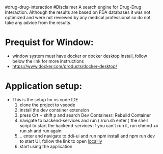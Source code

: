 #drug-drug-interaction
#Disclaimer
A search engine for Drug-Drug Interaction. Although the results are based on FDA databases it was not optimized and were not reviewed by any medical professional so do not take any advice from the results.

# Prequist for Window:
- window system must have docker or docker desktop install, follow below the link for more instructions
- https://www.docker.com/products/docker-desktop/

# Application setup:
- This is the setup for vs code IDE
  1. clone the project to vscode
  2. install the dev container extension
  3. press Crt + shift p and search Dev Containesr: Rebuild Container
  4. navigate to backend-services and run (./run.sh enter ) the shell script to start the backend-services if you can't run it, run chmod +x run.sh and run again
  5. .. enter and navigate to ddi-ui and run npm install and npm run dev to start UI, follow the link to open [locallly](http://localhost:5173/)
  6.  start using the application.
      
